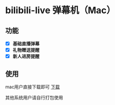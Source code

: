 # bilibili-live 弹幕机（Mac）

## 功能

- [x] **基础直播弹幕**
- [x] **礼物赠送提醒**
- [x] **新人进房提醒**

## 使用

mac用户直接下载即可 [下载](https://github.com/GanymedeNil/bilibili-live-danmu-mac/releases)

其他系统用户请自行打包使用
